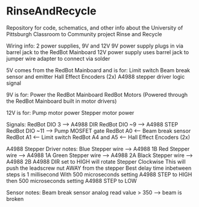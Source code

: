 # RinseAndRecycle
Repository for code, schematics, and other info about the University of Pittsburgh Classroom to Community project Rinse and Recycle

Wiring info:
2 power supplies, 9V and 12V
9V power supply plugs in via barrel jack to the RedBot Mainboard
12V power supply uses barrel jack to jumper wire adapter to connect via solder

5V comes from the RedBot Mainboard and is for:
Limit switch
Beam break sensor and emitter
Hall Effect Encoders (2x)
A4988 stepper driver logic signal

9V is for:
Power the RedBot Mainboard
RedBot Motors (Powered through the RedBot Mainboard built in motor drivers)

12V is for:
Pump motor power
Stepper motor power

Signals:
RedBot DIO 3 --> A4988 DIR
RedBot DIO ~9 --> A4988 STEP
RedBot DIO ~11 --> Pump MOSFET gate
RedBot A0 <-- Beam break sensor
RedBot A1 <-- Limit switch
RedBot A4 and A5 <-- Hall Effect Encoders (2x)

A4988 Stepper Driver notes:
Blue Stepper wire --> A4988 1B
Red Stepper wire --> A4988 1A
Green Stepper wire --> A4988 2A
Black Stepper wire --> A4988 2B
A4988 DIR set to HIGH will rotate Stepper Clockwise
This will push the leadscrew nut AWAY from the stepper
Best delay time inbetween steps is 1 millisecond
With 500 microseconds setting A4988 STEP to HIGH
then 500 microseconds setting A4988 STEP to LOW

Sensor notes:
Beam break sensor analog read value > 350 --> beam is broken
